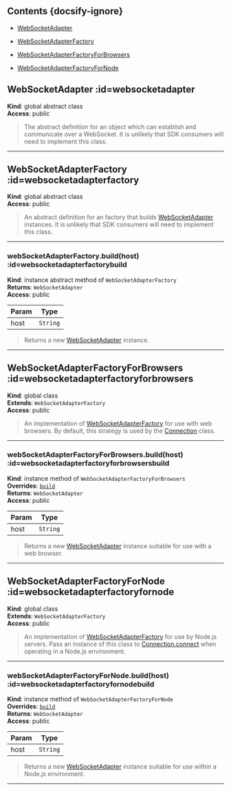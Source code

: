## Contents {docsify-ignore}

* [WebSocketAdapter](#WebSocketAdapter) 

* [WebSocketAdapterFactory](#WebSocketAdapterFactory) 

* [WebSocketAdapterFactoryForBrowsers](#WebSocketAdapterFactoryForBrowsers) 

* [WebSocketAdapterFactoryForNode](#WebSocketAdapterFactoryForNode) 

## WebSocketAdapter :id=websocketadapter
**Kind**: global abstract class  
**Access**: public  
>The abstract definition for an object which can establish and
communicate over a WebSocket. It is unlikely that SDK consumers
will need to implement this class.


* * *

## WebSocketAdapterFactory :id=websocketadapterfactory
**Kind**: global abstract class  
**Access**: public  
>An abstract definition for an factory that builds [WebSocketAdapter](/content/sdk/lib-connection-adapter?id=websocketadapter)
instances. It is unlikely that SDK consumers will need to implement this class.


* * *

### webSocketAdapterFactory.build(host) :id=websocketadapterfactorybuild
**Kind**: instance abstract method of <code>WebSocketAdapterFactory</code>  
**Returns**: <code>WebSocketAdapter</code>  
**Access**: public  

| Param | Type |
| --- | --- |
| host | <code>String</code> | 

>Returns a new [WebSocketAdapter](/content/sdk/lib-connection-adapter?id=websocketadapter) instance.


* * *

## WebSocketAdapterFactoryForBrowsers :id=websocketadapterfactoryforbrowsers
**Kind**: global class  
**Extends**: <code>WebSocketAdapterFactory</code>  
**Access**: public  
>An implementation of [WebSocketAdapterFactory](/content/sdk/lib-connection-adapter?id=websocketadapterfactory) for use with web browsers. By default,
this strategy is used by the [Connection](/content/sdk/lib-connection?id=connection) class.


* * *

### webSocketAdapterFactoryForBrowsers.build(host) :id=websocketadapterfactoryforbrowsersbuild
**Kind**: instance method of <code>WebSocketAdapterFactoryForBrowsers</code>  
**Overrides**: [<code>build</code>](#WebSocketAdapterFactorybuild)  
**Returns**: <code>WebSocketAdapter</code>  
**Access**: public  

| Param | Type |
| --- | --- |
| host | <code>String</code> | 

>Returns a new [WebSocketAdapter](/content/sdk/lib-connection-adapter?id=websocketadapter) instance suitable for use
with a web browser.


* * *

## WebSocketAdapterFactoryForNode :id=websocketadapterfactoryfornode
**Kind**: global class  
**Extends**: <code>WebSocketAdapterFactory</code>  
**Access**: public  
>An implementation of [WebSocketAdapterFactory](/content/sdk/lib-connection-adapter?id=websocketadapterfactory) for use by Node.js servers. Pass
an instance of this class to [Connection.connect](Connection.connect) when operating in a Node.js
environment.


* * *

### webSocketAdapterFactoryForNode.build(host) :id=websocketadapterfactoryfornodebuild
**Kind**: instance method of <code>WebSocketAdapterFactoryForNode</code>  
**Overrides**: [<code>build</code>](#WebSocketAdapterFactorybuild)  
**Returns**: <code>WebSocketAdapter</code>  
**Access**: public  

| Param | Type |
| --- | --- |
| host | <code>String</code> | 

>Returns a new [WebSocketAdapter](/content/sdk/lib-connection-adapter?id=websocketadapter) instance suitable for use
within a Node.js environment.


* * *

